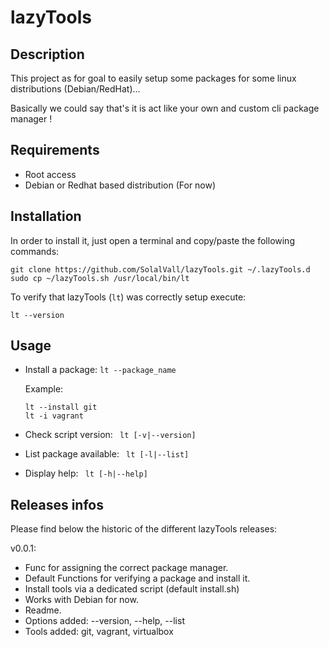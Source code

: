 # lazyTools

## Description

This project as for goal to easily setup some packages for some linux distributions (Debian/RedHat)... 

Basically we could say that's it is act like your own and custom cli package manager !

## Requirements

- Root access
- Debian or Redhat based distribution (For now)

## Installation

In order to install it, just open a terminal and copy/paste the following commands:

```
git clone https://github.com/SolalVall/lazyTools.git ~/.lazyTools.d 
sudo cp ~/lazyTools.sh /usr/local/bin/lt
```

To verify that lazyTools (```lt```) was correctly setup execute:

```
lt --version
```

## Usage

- Install a package: ``` lt --package_name ```

  Example:

  ```
  lt --install git
  lt -i vagrant
  ```

- Check script version: ``` lt [-v|--version]```

- List package available: ``` lt [-l|--list]```

- Display help: ``` lt [-h|--help]```

## Releases infos
  
Please find below the historic of the different lazyTools releases:
 
v0.0.1:
  - Func for assigning the correct package manager.
  - Default Functions for verifying a package and install it.
  - Install tools via a dedicated script (default install.sh)
  - Works with Debian for now.
  - Readme.
  - Options added: --version, --help, --list
  - Tools added: git, vagrant, virtualbox
